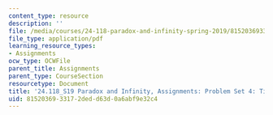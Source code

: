 ```yaml
---
content_type: resource
description: ''
file: /media/courses/24-118-paradox-and-infinity-spring-2019/8152036933172dedd63d0a6abf9e32c4_MIT24_118S19_ProblemSet4.pdf
file_type: application/pdf
learning_resource_types:
- Assignments
ocw_type: OCWFile
parent_title: Assignments
parent_type: CourseSection
resourcetype: Document
title: '24.118_S19 Paradox and Infinity, Assignments: Problem Set 4: Time Travel'
uid: 81520369-3317-2ded-d63d-0a6abf9e32c4
---
```

